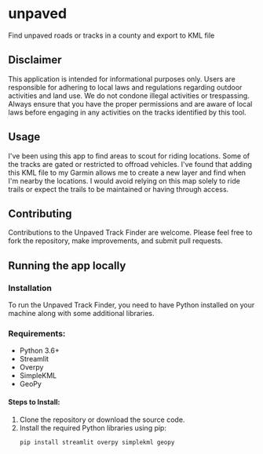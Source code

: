 # unpaved
Find unpaved roads or tracks in a county and export to KML file

## Disclaimer
This application is intended for informational purposes only. Users are responsible for adhering to local laws and regulations regarding outdoor activities and land use. We do not condone illegal activities or trespassing. Always ensure that you have the proper permissions and are aware of local laws before engaging in any activities on the tracks identified by this tool.

## Usage
I've been using this app to find areas to scout for riding locations. Some of the tracks are gated or restricted to offroad vehicles. I've found that adding this KML file to my Garmin allows me to create a new layer and find when I'm nearby the locations. I would avoid relying on this map solely to ride trails or expect the trails to be maintained or having through access. 

## Contributing
Contributions to the Unpaved Track Finder are welcome. Please feel free to fork the repository, make improvements, and submit pull requests.

## Running the app locally
### Installation

To run the Unpaved Track Finder, you need to have Python installed on your machine along with some additional libraries.

### Requirements:
- Python 3.6+
- Streamlit
- Overpy
- SimpleKML
- GeoPy

#### Steps to Install:
1. Clone the repository or download the source code.
2. Install the required Python libraries using pip:
   ```bash
   pip install streamlit overpy simplekml geopy
